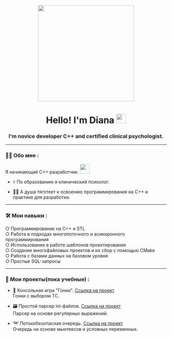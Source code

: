 <div id="header" align="center">
  <img src="https://media.kasperskydaily.com/wp-content/uploads/sites/92/2023/04/21060248/Animation-1200-x-900.gif" width="300"/>
  <h1>
    Hello! I'm Diana
    <img src="https://i.pinimg.com/originals/51/12/5d/51125d9904b0aab078e2f7d0cbf37d8a.gif" width="30px"/>
  </h1>
  <h3>
    I'm novice developer C++ and certified clinical psychologist.
  </h3>
</div>

---

### 👩‍💻 Обо мне :
Я начинающий C++ разработчик. <img src="https://i.imgur.com/Z6p1UpB.gif" width="30">
- ⚕️ По образованию я клинический психолог.

- 👨‍🎓 А душа тяготеет к освоению программирования на С++ и практике для разработки.

---
### :hammer_and_wrench: Мои навыки :
○ Программирование на С++ и STL  
○ Работа в подходах многопоточного и асинхронного программирования  
○ Использование в работе шаблонов проектирования  
○ Создание многофайловых проектов и их сбор с помощью CMake  
○ Работа с базами данных на базовом уровне  
○ Простые SQL-запросы  

---

### 📁 Мои проекты(пока учебные) :
- 🐎 Консольная игра "Гонки".
[Cсылка на проект](https://github.com/medpsyit/homeworks/blob/main/DiplomaProject/game/main.cpp)   
Гонки с выбором ТС.

- 🗃️ Простой парсер ini-файлов.
[Cсылка на проект](https://github.com/medpsyit/homeworks3/blob/main/Diploma/main.cpp)   
Парсер на основе регулярных выражений.

- :loop: Потокобезопасная очередь. 
[Cсылка на проект](https://github.com/medpsyit/homeworks4/blob/main/Diploma/Diploma/Diploma.cpp)   
Очередь на основе мьютексов и условных переменных.

